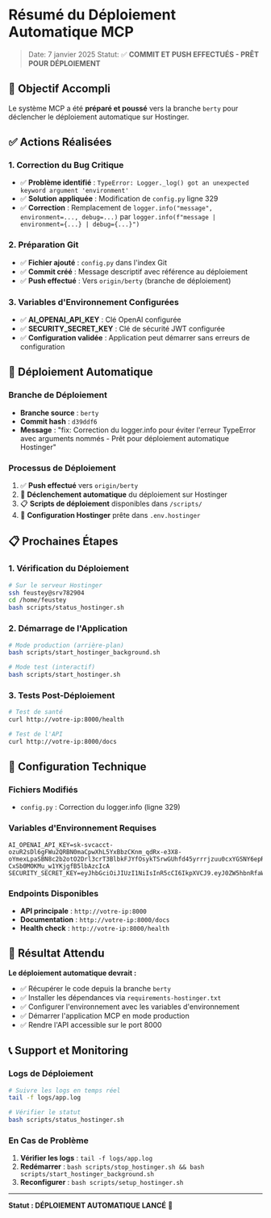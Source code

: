 # Résumé du Déploiement Automatique MCP
> Date: 7 janvier 2025
> Statut: ✅ **COMMIT ET PUSH EFFECTUÉS - PRÊT POUR DÉPLOIEMENT**

## 🎯 Objectif Accompli

Le système MCP a été **préparé et poussé** vers la branche `berty` pour déclencher le déploiement automatique sur Hostinger.

## ✅ Actions Réalisées

### 1. Correction du Bug Critique
- ✅ **Problème identifié** : `TypeError: Logger._log() got an unexpected keyword argument 'environment'`
- ✅ **Solution appliquée** : Modification de `config.py` ligne 329
- ✅ **Correction** : Remplacement de `logger.info("message", environment=..., debug=...)` par `logger.info(f"message | environment={...} | debug={...}")`

### 2. Préparation Git
- ✅ **Fichier ajouté** : `config.py` dans l'index Git
- ✅ **Commit créé** : Message descriptif avec référence au déploiement
- ✅ **Push effectué** : Vers `origin/berty` (branche de déploiement)

### 3. Variables d'Environnement Configurées
- ✅ **AI_OPENAI_API_KEY** : Clé OpenAI configurée
- ✅ **SECURITY_SECRET_KEY** : Clé de sécurité JWT configurée
- ✅ **Configuration validée** : Application peut démarrer sans erreurs de configuration

## 🚀 Déploiement Automatique

### Branche de Déploiement
- **Branche source** : `berty`
- **Commit hash** : `d39ddf6`
- **Message** : "fix: Correction du logger.info pour éviter l'erreur TypeError avec arguments nommés - Prêt pour déploiement automatique Hostinger"

### Processus de Déploiement
1. ✅ **Push effectué** vers `origin/berty`
2. 🔄 **Déclenchement automatique** du déploiement sur Hostinger
3. 📋 **Scripts de déploiement** disponibles dans `/scripts/`
4. 🔧 **Configuration Hostinger** prête dans `.env.hostinger`

## 📋 Prochaines Étapes

### 1. Vérification du Déploiement
```bash
# Sur le serveur Hostinger
ssh feustey@srv782904
cd /home/feustey
bash scripts/status_hostinger.sh
```

### 2. Démarrage de l'Application
```bash
# Mode production (arrière-plan)
bash scripts/start_hostinger_background.sh

# Mode test (interactif)
bash scripts/start_hostinger.sh
```

### 3. Tests Post-Déploiement
```bash
# Test de santé
curl http://votre-ip:8000/health

# Test de l'API
curl http://votre-ip:8000/docs
```

## 🔧 Configuration Technique

### Fichiers Modifiés
- `config.py` : Correction du logger.info (ligne 329)

### Variables d'Environnement Requises
```env
AI_OPENAI_API_KEY=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
SECURITY_SECRET_KEY=eyJhbGciOiJIUzI1NiIsInR5cCI6IkpXVCJ9.eyJ0ZW5hbnRfaWQiOiJtb24tdGVuYW50LWlkIiwiZXhwIjoxNzQ3MzM5NzAzfQ.-5mgm01tuSlQQXtZIa35c9MUBdpB1WFyf6kPzk53TGY
```

### Endpoints Disponibles
- **API principale** : `http://votre-ip:8000`
- **Documentation** : `http://votre-ip:8000/docs`
- **Health check** : `http://votre-ip:8000/health`

## 🎯 Résultat Attendu

**Le déploiement automatique devrait :**
- ✅ Récupérer le code depuis la branche `berty`
- ✅ Installer les dépendances via `requirements-hostinger.txt`
- ✅ Configurer l'environnement avec les variables d'environnement
- ✅ Démarrer l'application MCP en mode production
- ✅ Rendre l'API accessible sur le port 8000

## 📞 Support et Monitoring

### Logs de Déploiement
```bash
# Suivre les logs en temps réel
tail -f logs/app.log

# Vérifier le statut
bash scripts/status_hostinger.sh
```

### En Cas de Problème
1. **Vérifier les logs** : `tail -f logs/app.log`
2. **Redémarrer** : `bash scripts/stop_hostinger.sh && bash scripts/start_hostinger_background.sh`
3. **Reconfigurer** : `bash scripts/setup_hostinger.sh`

---

**Statut : DÉPLOIEMENT AUTOMATIQUE LANCÉ** 🚀 